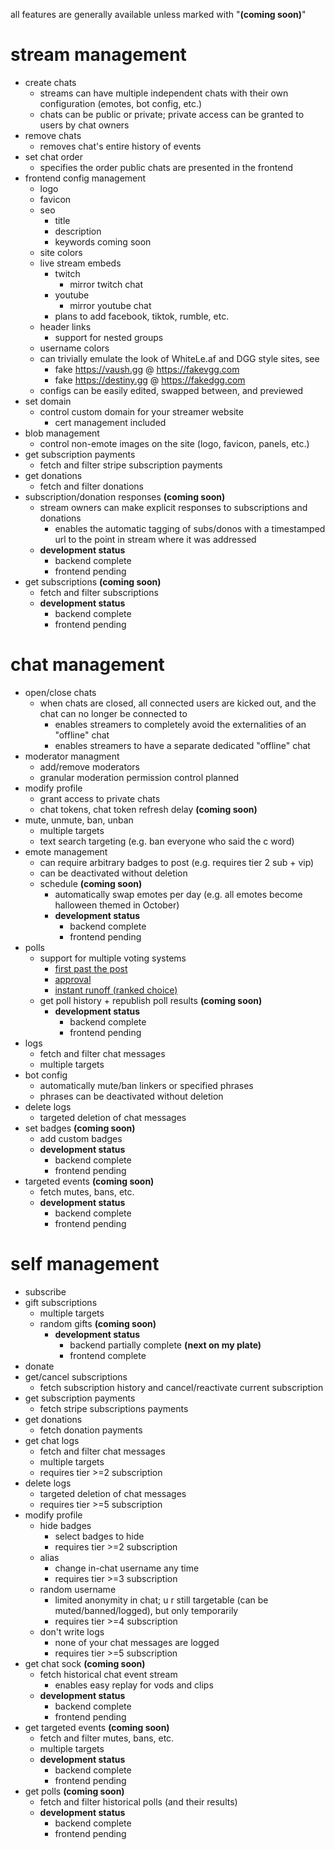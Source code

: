 all features are generally available unless marked with "**(coming soon)**"

# stream management
- create chats
    - streams can have multiple independent chats with their own configuration (emotes, bot config, etc.)
    - chats can be public or private; private access can be granted to users by chat owners
- remove chats
    - removes chat's entire history of events
- set chat order
    - specifies the order public chats are presented in the frontend
- frontend config management
    - logo
    - favicon
    - seo
        - title
        - description
        - keywords coming soon
    - site colors
    - live stream embeds
        - twitch
            - mirror twitch chat
        - youtube
            - mirror youtube chat
        - plans to add facebook, tiktok, rumble, etc.
    - header links
        - support for nested groups
    - username colors
    - can trivially emulate the look of WhiteLe.af and DGG style sites, see
        - fake https://vaush.gg @ https://fakevgg.com
        - fake https://destiny.gg @ https://fakedgg.com
    - configs can be easily edited, swapped between, and previewed
- set domain
    - control custom domain for your streamer website
        - cert management included
- blob management
    - control non-emote images on the site (logo, favicon, panels, etc.)
- get subscription payments
    - fetch and filter stripe subscription payments
- get donations
    - fetch and filter donations
- subscription/donation responses **(coming soon)**
    - stream owners can make explicit responses to subscriptions and donations
        - enables the automatic tagging of subs/donos with a timestamped url to the point in stream where it was addressed
    - **development status**
        - backend complete
        - frontend pending
- get subscriptions **(coming soon)**
    - fetch and filter subscriptions
    - **development status**
        - backend complete
        - frontend pending

# chat management
- open/close chats
    - when chats are closed, all connected users are kicked out, and the chat can no longer be connected to
        - enables streamers to completely avoid the externalities of an "offline" chat
        - enables streamers to have a separate dedicated "offline" chat
- moderator managment
    - add/remove moderators
    - granular moderation permission control planned
- modify profile
    - grant access to private chats
    - chat tokens, chat token refresh delay **(coming soon)**
- mute, unmute, ban, unban
    - multiple targets
    - text search targeting (e.g. ban everyone who said the c word)
- emote management
    - can require arbitrary badges to post (e.g. requires tier 2 sub + vip)
    - can be deactivated without deletion
    - schedule **(coming soon)**
        - automatically swap emotes per day (e.g. all emotes become halloween themed in October)
        - **development status**
            - backend complete
            - frontend pending
- polls
    - support for multiple voting systems
        - [first past the post](https://en.wikipedia.org/wiki/First-past-the-post_voting)
        - [approval](https://en.wikipedia.org/wiki/Approval_voting)
        - [instant runoff (ranked choice)](https://en.wikipedia.org/wiki/Instant-runoff_voting)
    - get poll history + republish poll results **(coming soon)**
        - **development status**
            - backend complete
            - frontend pending
- logs
    - fetch and filter chat messages
    - multiple targets
- bot config
    - automatically mute/ban linkers or specified phrases
    - phrases can be deactivated without deletion
- delete logs
    - targeted deletion of chat messages
- set badges **(coming soon)**
    - add custom badges
    - **development status**
        - backend complete
        - frontend pending
- targeted events **(coming soon)**
    - fetch mutes, bans, etc.
    - **development status**
        - backend complete
        - frontend pending

# self management
- subscribe
- gift subscriptions
    - multiple targets
    - random gifts **(coming soon)**
        - **development status**
            - backend partially complete **(next on my plate)**
            - frontend complete
- donate
- get/cancel subscriptions
    - fetch subscription history and cancel/reactivate current subscription
- get subscription payments
    - fetch stripe subscriptions payments
- get donations
    - fetch donation payments
- get chat logs
    - fetch and filter chat messages
    - multiple targets
    - requires tier >=2 subscription
- delete logs
    - targeted deletion of chat messages
    - requires tier >=5 subscription
- modify profile
    - hide badges
        - select badges to hide
        - requires tier >=2 subscription
    - alias
        - change in-chat username any time
        - requires tier >=3 subscription
    - random username
        - limited anonymity in chat; u r still targetable (can be muted/banned/logged), but only temporarily
        - requires tier >=4 subscription
    - don't write logs
        - none of your chat messages are logged
        - requires tier >=5 subscription
- get chat sock **(coming soon)**
    - fetch historical chat event stream
        - enables easy replay for vods and clips
    - **development status**
        - backend complete
        - frontend pending
- get targeted events **(coming soon)**
    - fetch and filter mutes, bans, etc.
    - multiple targets
    - **development status**
        - backend complete
        - frontend pending
- get polls **(coming soon)**
    - fetch and filter historical polls (and their results)
    - **development status**
        - backend complete
        - frontend pending
